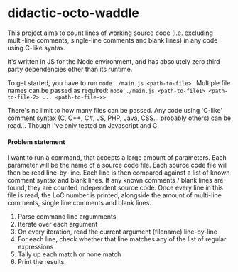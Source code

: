 # didactic-octo-waddle
This project aims to count lines of working source code (i.e. excluding multi-line comments, single-line comments and blank lines) in any code using C-like syntax.

It's written in JS for the Node environment, and has absolutely zero third party dependencies other than its runtime. 

To get started, you have to run `node ./main.js <path-to-file>.`
Multiple file names can be passed as required: `node ./main.js <path-to-file1> <path-to-file-2> ... <path-to-file-x>`

There's no limit to how many files can be passed. Any code using 'C-like' comment syntax (C, C++, C#, JS, PHP, Java, CSS... probably others) can be read... Though I've only tested on Javascript and C.

#### Problem statement

I want to run a command, that accepts a large amount of parameters.
Each parameter will be the name of a source code file.
Each source code file will then be read line-by-line.
Each line is then compared against a list of known comment syntax and blank lines.
If any known comments / blank lines are found, they are counted independent source code.
Once every line in this file is read, the LoC number is printed, alongside the amount of multi-line comments, single line comments and blank lines.

1. Parse command line argumments
2. Iterate over each argument
3. On every iteration, read the current argument (filename) line-by-line
4. For each line, check whether that line matches any of the list of regular expressions
5. Tally up each match or none match
6. Print the results. 
